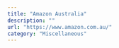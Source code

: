 ```yaml
---
title: "Amazon Australia"
description: ""
url: "https://www.amazon.com.au/"
category: "Miscellaneous"
---
```

